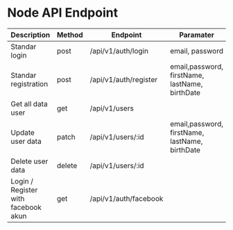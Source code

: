 # **Node API Endpoint**

|   Description| Method  |Endpoint   |Paramater   |Auth   | 
| ------------ | ------------ | ------------ | ------------ | ------------ |
|  Standar login | post  |/api/v1/auth/login   | email, password  |-   |
|  Standar registration |  post |  /api/v1/auth/register |email,password, firstName, lastName, birthDate   |-   |
|   Get all data user| get  |   /api/v1/users|   |Bearer token   |
|  Update user data |  patch |   /api/v1/users/:id|email,password, firstName, lastName, birthDate  |  Bearer token |
|  Delete user data | delete  |   /api/v1/users/:id |   | Bearer token  |
|Login / Register with facebook akun|get| /api/v1/auth/facebook||- |
